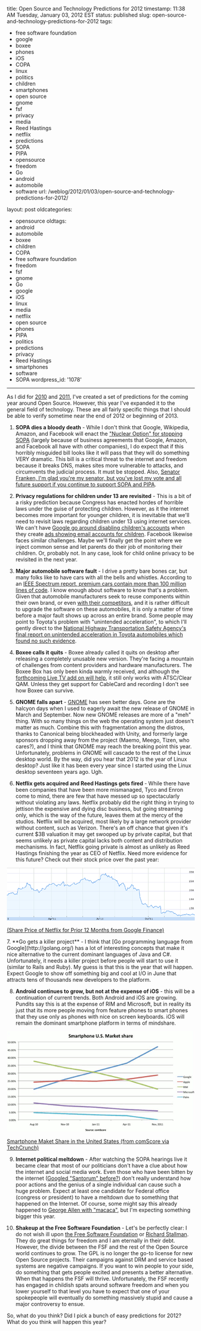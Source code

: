 title: Open Source and Technology Predictions for 2012
timestamp: 11:38 AM Tuesday, January 03, 2012 EST
status: published
slug: open-source-and-technology-predictions-for-2012
tags:
- free software foundation
- google
- boxee
- phones
- iOS
- COPA
- linux
- politics
- children
- smartphones
- open source
- gnome
- fsf
- privacy
- media
- Reed Hastings
- netflix
- predictions
- SOPA
- PIPA
- opensource
- freedom
- Go
- android
- automobile
- software
url: /weblog/2012/01/03/open-source-and-technology-predictions-for-2012/

layout: post
oldcategories:
- opensource
oldtags:
- android
- automobile
- boxee
- children
- COPA
- free software foundation
- freedom
- fsf
- gnome
- Go
- google
- iOS
- linux
- media
- netflix
- open source
- phones
- PIPA
- politics
- predictions
- privacy
- Reed Hastings
- smartphones
- software
- SOPA
wordpress_id: '1078'

---

As I did for [2010](http://patrick.wagstrom.net/weblog/2009/12/31/open-source-predictions-for-2010/) and [2011](http://patrick.wagstrom.net/weblog/2010/12/31/open-source-predictions-for-2011/), I've created a set of predictions for the coming year around Open Source. However, this year I've expanded it to the general field of technology. These are all fairly specific things that I should be able to verify sometime near the end of 2012 or beginning of 2013.

  1. **SOPA dies a bloody death** - While I don't think that Google, Wikipedia, Amazon, and Facebook will enact the ["Nuclear Option" for stopping SOPA](http://www.dailykos.com/story/2011/12/29/1049815/-Internet-giants-seriously-considering-nuclear-option-to-stop-SOPA) (largely because of business agreements that Google, Amazon, and Facebook all have with other companies), I do expect that if this horribly misguided bill looks like it will pass that they will do something VERY dramatic. This bill is a critical threat to the internet and freedom because it breaks DNS, makes sites more vulnerable to attacks, and circumvents the judicial process. It must be stopped. Also, [Senator Franken, I'm glad you're my senator, but you've lost my vote and all future support if you continue to support SOPA and PIPA](http://franken.senate.gov/).

  2. **Privacy regulations for children under 13 are revisited** - This is a bit of a risky prediction because Congress has enacted hordes of horrible laws under the guise of protecting children. However, as it the internet becomes more important for younger children, it is inevitable that we'll need to revisit laws regarding children under 13 using internet services. We can't have [Google go around disabling children's accounts](http://www.washingtonpost.com/blogs/blogpost/post/hey-google-thanks-for-making-my-daughter-cry/2011/12/12/gIQAhYx9pO_blog.html) when they create [ads showing email accounts for children](http://www.youtube.com/watch?v=R4vkVHijdQk). Facebook likewise faces similar challenges. Maybe we'll finally get the point where we inject common sense and let parents do their job of monitoring their children. Or, probably not. In any case, look for child online privacy to be revisited in the next year.

  3. **Major automobile software fault** - I drive a pretty bare bones car, but many folks like to have cars with all the bells and whistles. According to an [IEEE Spectrum report, premium cars contain more than 100 million lines of code](http://spectrum.ieee.org/green-tech/advanced-cars/this-car-runs-on-code). I know enough about software to know that's a problem. Given that automobile manufacturers seek to reuse components within their own brand, or even [with their competitors](http://wiki.eclipse.org/Auto_IWG), and it is rather difficult to upgrade the software on these automobiles, it is only a matter of time before a major fault shows up across an entire brand. Some people may point to Toyota's problem with "unintended acceleration", to which I'll gently direct to the [National Highway Transportation Safety Agency's final report on unintended acceleration in Toyota automobiles which found no such evidence](http://www.nhtsa.gov/UA).

  4. **Boxee calls it quits** - Boxee already called it quits on desktop after releasing a completely unusable new version. They're facing a mountain of challenges from content providers and hardware manufacturers. The Boxee Box has only been kinda warmly received, and although the [forthcoming Live TV add on will help](http://www.boxee.tv/live), it still only works with ATSC/Clear QAM. Unless they get support for CableCard and recording I don't see how Boxee can survive.

  5. **GNOME falls apart** - [GNOME](http://www.gnome.org/) has seen better days. Gone are the halcyon days when I used to eagerly await the new release of GNOME in March and September. Now new GNOME releases are more of a "meh" thing. With so many things on the web the operating system just doesn't matter as much. Combine this with fragmentation among the distros, thanks to Canonical being blockheaded with Unity, and formerly large sponsors dropping away from the project (Maemo, Meego, Tizen, who cares?), and I think that GNOME may reach the breaking point this year. Unfortunately, problems in GNOME will cascade to the rest of the Linux desktop world. By the way, did you hear that 2012 is the year of Linux desktop? Just like it has been every year since I started using the Linux desktop seventeen years ago. Ugh.
  6. **Netflix gets acquired and Reed Hastings gets fired** - While there have been companies that have been more mismanaged, Tyco and Enron come to mind, there are few that have messed up so spectacularly without violating any laws. Netflix probably did the right thing in trying to jettison the expensive and dying disc business, but going streaming only, which is the way of the future, leaves them at the mercy of the studios. Netflix will be acquired, most likely by a large network provider without content, such as Verizon. There's an off chance that given it's current $3B valuation it may get swooped up by private capital, but that seems unlikely as private capital lacks both content and distribution mechanisms. In fact, Netflix going private is almost as unlikely as Reed Hastings finishing the year as CEO of Netflix. Need more evidence for this future? Check out their stock price over the past year:
<div class="image caption center">
    <img src="/weblog/media/2012/01/Netflix-2011-Share-Price.png" alt="Share Price of Netflix for Prior 12 Months">
    <p><a href="http://www.google.com/finance?chdnp=1&chdd=1&chds=1&chdv=1&chvs=maximized&chdeh=0&chfdeh=0&chdet=1325106000000&chddm=96371&chls=IntervalBasedLine&q=NASDAQ:NFLX&ntsp=0&fct=big">(Share Price of Netflix for Prior 12 Months from Google Finance)</a></p>
</div>
  7. **Go gets a killer project** - I think that [Go programming language from Google](http://golang.org/) has a lot of interesting concepts that make it nice alternative to the current dominant languages of Java and C#. Unfortunately, it needs a killer project before people will start to use it (similar to Rails and Ruby). My guess is that this is the year that will happen. Expect Google to show off something big and cool at I/O in June that attracts tens of thousands new developers to the platform.

  8. **Android continues to grow, but not at the expense of iOS** - this will be a continuation of current trends. Both Android and iOS are growing. Pundits say this is at the expense of RIM and Microsoft, but in reality its just that its more people moving from feature phones to smart phones that they use only as phones with nice on screen keyboards. iOS will remain the dominant smartphone platform in terms of mindshare.
<div class="image caption center">
    <img src="/weblog/media/2012/01/Smartphone-Market-Share.png" alt="Smartphone Maket Share in the United States">
    <p><a href="http://techcrunch.com/2012/01/02/chart-google-apple-smartphone-wars/">Smartphone Maket Share in the United States (from comScore via TechCrunch)</a></p>
</div>

  9. **Internet political meltdown** - After watching the SOPA hearings live it became clear that most of our politicians don't have a clue about how the internet and social media work. Even those who have been bitten by the internet ([Googled "Santorum" before?](https://www.google.com/search?aq=f&sourceid=chrome&ie=UTF-8&q=santorum)) don't really understand how poor actions and the genius of a single individual can cause such a huge problem. Expect at least one candidate for Federal office (congress or president) to have a meltdown due to something that happened on the Internet. Of course, some might say this already happened to [George Allen with "macaca"](http://en.wikipedia.org/wiki/George_Allen_(U.S._politician)#.22Macaca.22_controversy), but I'm expecting something bigger this year.

  10. **Shakeup at the Free Software Foundation** - Let's be perfectly clear: I do not wish ill upon [the Free Software Foundation](http://www.fsf.org/) or [Richard Stallman](http://www.stallman.org/). They do great things for freedom and I am eternally in their debt. However, the divide between the FSF and the rest of the Open Source world continues to grow. The GPL is no longer the go-to license for new Open Source projects. Their campaigns against DRM and service based systems are negative campaigns. If you want to win people to your side, do something that gets people excited and presents a better alternative. When that happens the FSF will thrive. Unfortunately, the FSF recently has engaged in childish spats around software freedom and when you lower yourself to that level you have to expect that one of your spokepeople will eventually do something massively stupid and cause a major controversy to ensue.

So, what do you think? Did I pick a bunch of easy predictions for 2012? What do you think will happen this year?
